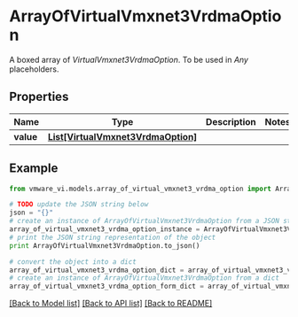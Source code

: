 # ArrayOfVirtualVmxnet3VrdmaOption

A boxed array of *VirtualVmxnet3VrdmaOption*. To be used in *Any* placeholders. 

## Properties
Name | Type | Description | Notes
------------ | ------------- | ------------- | -------------
**value** | [**List[VirtualVmxnet3VrdmaOption]**](VirtualVmxnet3VrdmaOption.md) |  | 

## Example

```python
from vmware_vi.models.array_of_virtual_vmxnet3_vrdma_option import ArrayOfVirtualVmxnet3VrdmaOption

# TODO update the JSON string below
json = "{}"
# create an instance of ArrayOfVirtualVmxnet3VrdmaOption from a JSON string
array_of_virtual_vmxnet3_vrdma_option_instance = ArrayOfVirtualVmxnet3VrdmaOption.from_json(json)
# print the JSON string representation of the object
print ArrayOfVirtualVmxnet3VrdmaOption.to_json()

# convert the object into a dict
array_of_virtual_vmxnet3_vrdma_option_dict = array_of_virtual_vmxnet3_vrdma_option_instance.to_dict()
# create an instance of ArrayOfVirtualVmxnet3VrdmaOption from a dict
array_of_virtual_vmxnet3_vrdma_option_form_dict = array_of_virtual_vmxnet3_vrdma_option.from_dict(array_of_virtual_vmxnet3_vrdma_option_dict)
```
[[Back to Model list]](../README.md#documentation-for-models) [[Back to API list]](../README.md#documentation-for-api-endpoints) [[Back to README]](../README.md)


